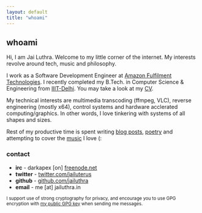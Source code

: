 ```yaml
---
layout: default
title: "whoami"
---
```


## whoami

Hi, I am Jai Luthra. Welcome to my little corner of the internet. My interests revolve around tech, music and philosophy.

I work as a Software Development Engineer at [Amazon Fulfilment Technologies](https://www.amazon.jobs/en/teams/aft).
I recently completed my B.Tech. in Computer Science & Engineering from [IIIT-Delhi](http://iiitd.ac.in).
You may take a look at my <a href="/files/cv.pdf">CV</a>.

My technical interests are multimedia transcoding (ffmpeg, VLC), reverse engineering (mostly x64), control systems and hardware acclerated computing/graphics.
In other words, I love tinkering with systems of all shapes and sizes.

Rest of my productive time is spent writing [blog posts](/blog), [poetry](/poetry) and attempting to cover the [music](/music) I love (:

### contact
<div id="contact"> </div>

* **irc** - darkapex \[on\] [freenode.net](https://freenode.net/)
* **twitter** - [twitter.com/jailuterus](https://twitter.com/jailuterus)
* **github** - [github.com/jailuthra](https://github.com/jailuthra)
* **email** - me \[at\] jailuthra.in

<small>I support use of strong cryptography for privacy, and encourage you to use GPG encryption with <a href="/files/public-key.asc">my public GPG key</a> when sending me messages.</small>


